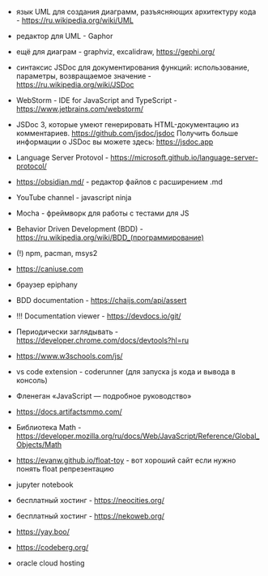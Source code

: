 * язык UML для создания диаграмм, разъясняющих архитектуру кода - https://ru.wikipedia.org/wiki/UML

* редактор для UML - Gaphor
* ещё для диаграм - graphviz, excalidraw, https://gephi.org/

* синтаксис JSDoc для документирования функций: использование, параметры, возвращаемое значение - https://ru.wikipedia.org/wiki/JSDoc

* WebStorm - IDE for JavaScript and TypeScript - https://www.jetbrains.com/webstorm/

* JSDoc 3, которые умеют генерировать HTML-документацию из комментариев. https://github.com/jsdoc/jsdoc
Получить больше информации о JSDoc вы можете здесь: https://jsdoc.app

* Language Server Protovol - https://microsoft.github.io/language-server-protocol/

* https://obsidian.md/ - редактор файлов с расширением .md

* YouTube channel -  javascript ninja

* Mocha - фреймворк для работы с тестами для JS

* Behavior Driven Development (BDD) - https://ru.wikipedia.org/wiki/BDD_(программирование)

* (!) npm, pacman, msys2

* https://caniuse.com

* браузер epiphany

* BDD documentation - https://chaijs.com/api/assert

* !!! Documentation viewer - https://devdocs.io/git/

* Периодически заглядывать - https://developer.chrome.com/docs/devtools?hl=ru

* https://www.w3schools.com/js/

* vs code extension - coderunner (для запуска js кода и вывода в консоль)

*  Фленеган «JavaScript — подробное руководство»

* https://docs.artifactsmmo.com/

* Библиотека Math - https://developer.mozilla.org/ru/docs/Web/JavaScript/Reference/Global_Objects/Math

*  https://evanw.github.io/float-toy - вот хороший сайт если нужно понять float репрезентацию

*  jupyter notebook

* бесплатный хостинг - https://neocities.org/

* бесплатный хостинг - https://nekoweb.org/

* https://yay.boo/

* https://codeberg.org/

* oracle cloud hosting